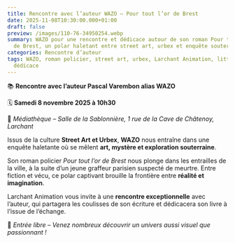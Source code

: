 ```yaml
---
title: Rencontre avec l’auteur WAZO – Pour tout l’or de Brest
date: 2025-11-08T10:30:00.000+01:00
draft: false
preview: /images/110-76-34950254.webp
summary: WAZO pour une rencontre et dédicace autour de son roman Pour tout l’or
  de Brest, un polar haletant entre street art, urbex et enquête souterraine !
categories: Rencontre d’auteur
tags: WAZO, roman policier, street art, urbex, Larchant Animation, littérature,
  dédicace
---
```




📚 **Rencontre avec l’auteur Pascal Varembon alias WAZO**

🗓 **Samedi 8 novembre 2025 à 10h30**

📍 *Médiathèque – Salle de la Sablonnière, 1 rue de la Cave de Châtenoy, Larchant*

Issus de la culture **Street Art et Urbex**, **WAZO** nous entraîne dans une enquête haletante où se mêlent **art, mystère et exploration souterraine**.

Son roman policier *Pour tout l’or de Brest* nous plonge dans les entrailles de la ville, à la suite d’un jeune graffeur parisien suspecté de meurtre. Entre fiction et vécu, ce polar captivant brouille la frontière entre **réalité et imagination**.

Larchant Animation vous invite à une **rencontre exceptionnelle** avec l’auteur, qui partagera les coulisses de son écriture et dédicacera son livre à l’issue de l’échange.

💛 *Entrée libre – Venez nombreux découvrir un univers aussi visuel que passionnant !*
